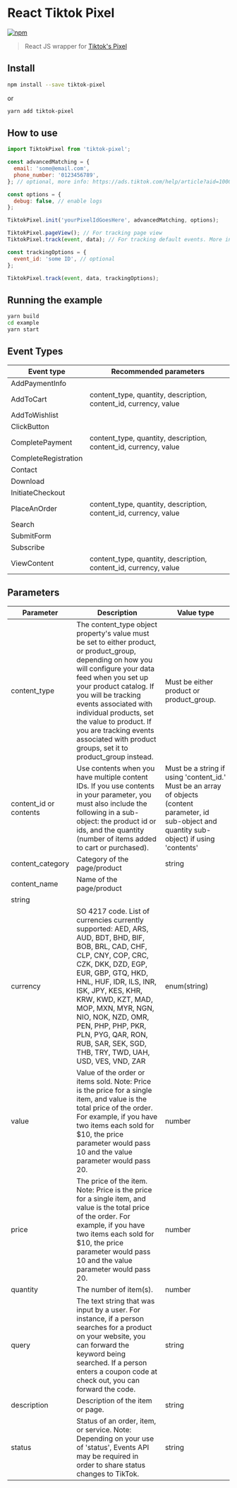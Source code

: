 # React Tiktok Pixel

[![npm](https://img.shields.io/npm/dm/tiktok-pixel.svg)](https://www.npmjs.com/package/tiktok-pixel)

> React JS wrapper for [Tiktok's Pixel](https://ads.tiktok.com/help/article?aid=10021)

## Install

```bash
npm install --save tiktok-pixel

```

or

```bash
yarn add tiktok-pixel

```

## How to use

```js
import TiktokPixel from 'tiktok-pixel';

const advancedMatching = {
  email: 'some@email.com',
  phone_number: '0123456789',
}; // optional, more info: https://ads.tiktok.com/help/article?aid=10007891

const options = {
  debug: false, // enable logs
};

TiktokPixel.init('yourPixelIdGoesHere', advancedMatching, options);

TiktokPixel.pageView(); // For tracking page view
TiktokPixel.track(event, data); // For tracking default events. More info about standard events: https://ads.tiktok.com/help/article?aid=10028

const trackingOptions = {
  event_id: 'some ID', // optional
};

TiktokPixel.track(event, data, trackingOptions);
```

## Running the example

```bash
yarn build
cd example
yarn start

```

## Event Types

| Event type           | Recommended parameters                                           |
| -------------------- | ---------------------------------------------------------------- |
| AddPaymentInfo       |                                                                  |
| AddToCart            | content_type, quantity, description, content_id, currency, value |
| AddToWishlist        |                                                                  |
| ClickButton          |                                                                  |
| CompletePayment      | content_type, quantity, description, content_id, currency, value |
| CompleteRegistration |                                                                  |
| Contact              |                                                                  |
| Download             |                                                                  |
| InitiateCheckout     |                                                                  |
| PlaceAnOrder         | content_type, quantity, description, content_id, currency, value |
| Search               |                                                                  |
| SubmitForm           |                                                                  |
| Subscribe            |                                                                  |
| ViewContent          | content_type, quantity, description, content_id, currency, value |

## Parameters

| Parameter              | Description                                                                                                                                                                                                                                                                                                                                                                     | Value type                                                                                                                                         |
| ---------------------- | ------------------------------------------------------------------------------------------------------------------------------------------------------------------------------------------------------------------------------------------------------------------------------------------------------------------------------------------------------------------------------- | -------------------------------------------------------------------------------------------------------------------------------------------------- |
| content_type           | The content_type object property's value must be set to either product, or product_group, depending on how you will configure your data feed when you set up your product catalog. If you will be tracking events associated with individual products, set the value to product. If you are tracking events associated with product groups, set it to product_group instead.    | Must be either product or product_group.                                                                                                           |
| content_id or contents | Use contents when you have multiple content IDs. If you use contents in your parameter, you must also include the following in a sub-object: the product id or ids, and the quantity (number of items added to cart or purchased).                                                                                                                                              | Must be a string if using 'content_id.' Must be an array of objects (content parameter, id sub-object and quantity sub-object) if using 'contents' |
| content_category       | Category of the page/product                                                                                                                                                                                                                                                                                                                                                    | string                                                                                                                                             |
| content_name           | Name of the page/product                                                                                                                                                                                                                                                                                                                                                        |
| string                 |
| currency               | SO 4217 code. List of currencies currently supported: AED, ARS, AUD, BDT, BHD, BIF, BOB, BRL, CAD, CHF, CLP, CNY, COP, CRC, CZK, DKK, DZD, EGP, EUR, GBP, GTQ, HKD, HNL, HUF, IDR, ILS, INR, ISK, JPY, KES, KHR, KRW, KWD, KZT, MAD, MOP, MXN, MYR, NGN, NIO, NOK, NZD, OMR, PEN, PHP, PHP, PKR, PLN, PYG, QAR, RON, RUB, SAR, SEK, SGD, THB, TRY, TWD, UAH, USD, VES, VND, ZAR | enum(string)                                                                                                                                       |
| value                  | Value of the order or items sold. Note: Price is the price for a single item, and value is the total price of the order. For example, if you have two items each sold for \$10, the price parameter would pass 10 and the value parameter would pass 20.                                                                                                                        | number                                                                                                                                             |
| price                  | The price of the item. Note: Price is the price for a single item, and value is the total price of the order. For example, if you have two items each sold for \$10, the price parameter would pass 10 and the value parameter would pass 20.                                                                                                                                   | number                                                                                                                                             |
| quantity               | The number of item(s).                                                                                                                                                                                                                                                                                                                                                          | number                                                                                                                                             |
| query                  | The text string that was input by a user. For instance, if a person searches for a product on your website, you can forward the keyword being searched. If a person enters a coupon code at check out, you can forward the code.                                                                                                                                                | string                                                                                                                                             |
| description            | Description of the item or page.                                                                                                                                                                                                                                                                                                                                                | string                                                                                                                                             |
| status                 | Status of an order, item, or service. Note: Depending on your use of 'status', Events API may be required in order to share status changes to TikTok.                                                                                                                                                                                                                           | string                                                                                                                                             |
